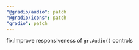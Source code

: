 ```yaml
---
"@gradio/audio": patch
"@gradio/icons": patch
"gradio": patch
---
```


fix:Improve responsiveness of `gr.Audio()` controls
